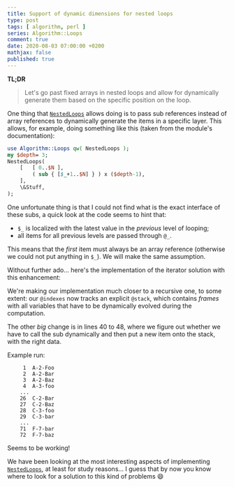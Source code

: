 ```yaml
---
title: Support of dynamic dimensions for nested loops
type: post
tags: [ algorithm, perl ]
series: Algorithm::Loops
comment: true
date: 2020-08-03 07:00:00 +0200
mathjax: false
published: true
---
```


**TL;DR**

> Let's go past fixed arrays in nested loops and allow for dynamically
> generate them based on the specific position on the loop.

One thing that [`NestedLoops`][] allows doing is to pass sub references
instead of array references to dynamically generate the items in a
specific layer. This allows, for example, doing something like this
(taken from the module's documentation):

```perl
use Algorithm::Loops qw( NestedLoops );
my $depth= 3;
NestedLoops(
    [   [ 0..$N ],
        ( sub { [$_+1..$N] } ) x ($depth-1),
    ],
    \&Stuff,
);
```

One unfortunate thing is that I could not find what is the exact
interface of these subs, a quick look at the code seems to hint that:

- `$_` is localized with the latest value in the *previous* level of
  looping;
- all items for all previous levels are passed through `@_`.

This means that the *first* item must always be an array reference
(otherwise we could not put anything in `$_`). We will make the same
assumption.

Without further ado... here's the implementation of the iterator
solution with this enhancement:

<script src='https://gitlab.com/polettix/notechs/-/snippets/1999978.js'></script>

We're making our implementation much closer to a recursive one, to some
extent: our `@indexes` now tracks an explicit `@stack`, which contains
*frames* with all variables that have to be dynamically evolved during
the computation.

The other *big* change is in lines 40 to 48, where we figure out whether
we have to call the sub dynamically and then put a new item onto the
stack, with the right data.

Example run:

```shell
     1	A-2-Foo
     2	A-2-Bar
     3	A-2-Baz
     4	A-3-foo
    ...
    26	C-2-Bar
    27	C-2-Baz
    28	C-3-foo
    29	C-3-bar
    ...
    71	F-7-bar
    72	F-7-baz
```

Seems to be working!

We have been looking at the most interesting aspects of implementing
[`NestedLoops`][], at least for study reasons... I guess that by now you
know where to look for a solution to this kind of problems 😄


[`NestedLoops`]: https://metacpan.org/pod/Algorithm::Loops#NestedLoops1
